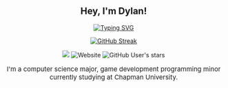 <div align="center">

## **Hey, I'm Dylan!**

<a href="https://git.io/typing-svg"><img src="https://readme-typing-svg.demolab.com?font=Mono&size=30&duration=3000&pause=100&color=F77808&background=0006FF00&center=true&vCenter=true&random=true&width=400&height=60&lines=A+Game+Developer;A+Web+Developer;A+Unity+Enthusiast;A+Project+Manager;A+Modder;A+Open+Source+Junkie" alt="Typing SVG" /></a>

<a href="https://git.io/streak-stats"><img src="https://streak-stats.demolab.com?user=DylanDevelops&theme=dark&border_radius=10" alt="GitHub Streak" /></a>


![](https://komarev.com/ghpvc/?username=DylanDevelops&label=Visitors+Count&color=orange&style=for-the-badge)
<img alt="Website" src="https://img.shields.io/website?url=https%3A%2F%2Fwww.dylanravel.com%2Fcontact&up_message=Send%20a%20Message&style=for-the-badge&logoColor=white&label=Contact&color=orange">
<img alt="GitHub User's stars" src="https://img.shields.io/github/stars/DylanDevelops?style=for-the-badge&label=Total%20Stars&color=orange">

<p style="font-size: 15px;">I'm a computer science major, game development programming minor currently studying at Chapman University.</p>

</div>
